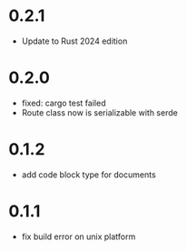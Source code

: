 # 0.2.1

* Update to Rust 2024 edition

# 0.2.0

* fixed: cargo test failed
* Route class now is serializable with serde

# 0.1.2

* add code block type for documents

# 0.1.1

* fix build error on unix platform